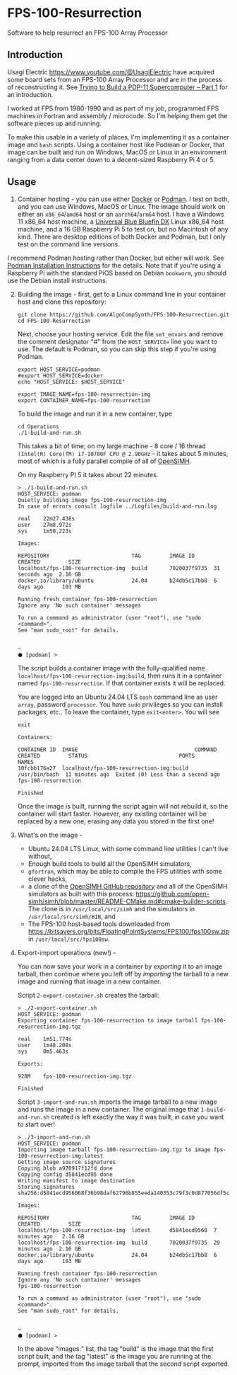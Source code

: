 # FPS-100-Resurrection
Software to help resurrect an FPS-100 Array Processor

## Introduction
Usagi Electric <https://www.youtube.com/@UsagiElectric> have acquired
some board sets from an FPS-100 Array Processor and are in the
process of reconstructing it. See
[Trying to Build a PDP-11 Supercomputer – Part 1](https://youtu.be/ufOHzGh-jbs)
for an introduction.

I worked at FPS from 1980-1990 and as part of my job, programmed FPS machines
in Fortran and assembly / microcode. So I'm helping them get the software
pieces up and running.

To make this usable in a variety of places, I'm implementing it as a
container image and `bash` scripts. Using a container host like Podman
or Docker, that image can be built and run on Windows, MacOS or Linux in an
environment ranging from a data center down to a decent-sized Raspberry
Pi 4 or 5.

## Usage

1. Container hosting - you can use either
[Docker](https://www.docker.com) or
[Podman](https://podman.io). I test on both, and you can use Windows, MacOS
or Linux. The image should work on either an `x86_64`/`amd64` host or an
`aarch64`/`arm64` host. I have a Windows 11 x86_64 host machine, a
[Universal Blue Bluefin DX](https://projectbluefin.io) Linux x86_64 host machine,
and a 16 GB Raspberry Pi 5 to test on, but no Macintosh of any kind.
There are desktop editions of both Docker and Podman, but I only test
on the command line versions.

I recommend Podman hosting rather than Docker, but either will work. See
[Podman Installation Instructions](https://podman.io/docs/installation)
for the details. Note that if you're using a Raspberry Pi with the standard
PiOS based on Debian `bookworm`, you should use the Debian install instructions.

2. Building the image - first, get to a Linux command line in your container
   host and clone this repository:

    ```
    git clone https://github.com/AlgoCompSynth/FPS-100-Resurrection.git
    cd FPS-100-Resurrection
    ```

    Next, choose your hosting service. Edit the file `set_envars` and
    remove the comment designator "#" from the `HOST_SERVICE=` line
    you want to use. The default is Podman, so you can skip this step
    if you're using Podman.

    ```
    export HOST_SERVICE=podman
    #export HOST_SERVICE=docker
    echo "HOST_SERVICE: $HOST_SERVICE"

    export IMAGE_NAME=fps-100-resurrection-img
    export CONTAINER_NAME=fps-100-resurrection
    ```

    To build the image and run it in a new container, type

    ```
    cd Operations
    ./1-build-and-run.sh
    ```

    This takes a bit of time; on my large machine - 8 core / 16 thread
    `(Intel(R) Core(TM) i7-10700F CPU @ 2.90GHz` - it takes about 5
    minutes, most of which is a fully parallel compile of all of
    [OpenSIMH](https://opensimh.org/).

    On my Raspberry PI 5 it takes about 22 minutes.

    ```
    > ./1-build-and-run.sh 
    HOST_SERVICE: podman
    Quietly building image fps-100-resurrection-img
    In case of errors consult logfile ../Logfiles/build-and-run.log

    real	22m27.438s
    user	27m8.972s
    sys 	1m50.223s

    Images:

    REPOSITORY                          TAG         IMAGE ID      CREATED         SIZE
    localhost/fps-100-resurrection-img  build       7020037f9735  31 seconds ago  2.16 GB
    docker.io/library/ubuntu            24.04       b24db5c17bb8  6 days ago      103 MB

    Running fresh container fps-100-resurrection
    Ignore any 'No such container' messages

    To run a command as administrator (user "root"), use "sudo <command>".
    See "man sudo_root" for details.


    ~ 
    ⬢ [podman] >
    ```

    The script builds a container image with the fully-qualified name
    `localhost/fps-100-resurrection-img:build`, then runs it in a
    container named `fps-100-resurrection`. If that container exists
    it will be replaced.

    You are logged into an Ubuntu 24.04 LTS `bash` command line as
    user `array`, password `processor`. You have `sudo` privileges
    so you can install packages, etc.. To leave the container, type
    `exit<enter>`. You will see

    ```
    exit

    Containers:

    CONTAINER ID  IMAGE                                     COMMAND        CREATED         STATUS                             PORTS       NAMES
    10fcbb176a27  localhost/fps-100-resurrection-img:build  /usr/bin/bash  11 minutes ago  Exited (0) Less than a second ago              fps-100-resurrection

    Finished
    ```

    Once the image is built, running the script again will not rebuild it,
    so the container will start faster. However, any existing container
    will be replaced by a new one, erasing any data you stored in the
    first one!

3. What's on the image -

    - Ubuntu 24.04 LTS Linux, with some command line utilities I can't
      live without,
    - Enough build tools to build all the OpenSIMH simulators,
    - `gfortran`, which may be able to compile the FPS utilities with
      some clever hacks,
    - a clone of the
      [OpenSIMH GitHub repository](https://github.com/open-simh/simh.git)
      and all of the OpenSIMH simulators as built with this process:
      <https://github.com/open-simh/simh/blob/master/README-CMake.md#cmake-builder-scripts>.
      The clone is in `/usr/local/src/simh` and the simulators in
      `/usr/local/src/simh/BIN`, and
    - The FPS-100 host-based tools downloaded from 
      <https://bitsavers.org/bits/FloatingPointSystems/FPS100/fps100sw.zip> in
      `/usr/local/src/fps100sw`.

4. Export-import operations (new!) -

    You can now save your work in a container by _exporting_ it to an image tarball,
    then continue where you left off by _importing_ the tarball to a new image
    and running that image in a new container.

    Script `2-export-container.sh` creates the tarball:

    ```
    > ./2-export-container.sh 
    HOST_SERVICE: podman
    Exporting container fps-100-resurrection to image tarball fps-100-resurrection-img.tgz

    real	1m51.774s
    user	1m48.208s
    sys 	0m5.463s

    Exports:

    928M	fps-100-resurrection-img.tgz

    Finished
    ```

    Script `3-import-and-run.sh` imports the image tarball to a new image and runs
    the image in a new container. The original image that `1-build-and-run.sh` created
    is left exactly the way it was built, in case you want to start over!

    ```
    > ./3-import-and-run.sh 
    HOST_SERVICE: podman
    Importing image tarball fps-100-resurrection-img.tgz to image fps-100-resurrection-img:latest
    Getting image source signatures
    Copying blob a970917f12fd done  
    Copying config d5841ecd95 done  
    Writing manifest to image destination
    Storing signatures
    sha256:d5841ecd956068f36b98daf62796b855eeda140353c79f3c0d877056df5c2f9e

    Images:

    REPOSITORY                          TAG         IMAGE ID      CREATED         SIZE
    localhost/fps-100-resurrection-img  latest      d5841ecd9560  7 minutes ago   2.16 GB
    localhost/fps-100-resurrection-img  build       7020037f9735  29 minutes ago  2.16 GB
    docker.io/library/ubuntu            24.04       b24db5c17bb8  6 days ago      103 MB

    Running fresh container fps-100-resurrection
    Ignore any 'No such container' messages
    fps-100-resurrection

    To run a command as administrator (user "root"), use "sudo <command>".
    See "man sudo_root" for details.


    ~ 
    ⬢ [podman] >
    ```

    In the above "images:" list, the tag "build" is the image
    that the first script built, and the tag "latest" is the
    image you are running at the prompt, imported from the
    image tarball that the second script exported.

